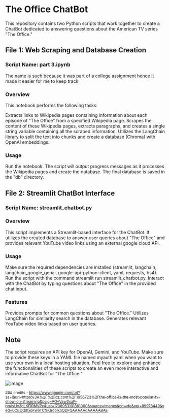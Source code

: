 # The Office ChatBot
This repository contains two Python scripts that work together to create a ChatBot dedicated to answering questions about the American TV series "The Office."

## File 1: Web Scraping and Database Creation
### Script Name: part 3.ipynb
The name is such because it was part of a college assignment hence it made it easier for me to keep track
### Overview
This notebook performs the following tasks:

Extracts links to Wikipedia pages containing information about each episode of "The Office" from a specified Wikipedia page.
Scrapes the content of these Wikipedia pages, extracts paragraphs, and creates a single string variable containing all the scraped information.
Utilizes the LangChain library to split the text into chunks and create a database (Chroma) with OpenAI embeddings.

### Usage
Run the notebook.
The script will output progress messages as it processes the Wikipedia pages and create the database.
The final database is saved in the "db" directory.

## File 2: Streamlit ChatBot Interface
### Script Name: streamlit_chatbot.py
### Overview
This script implements a Streamlit-based interface for the ChatBot. It utilizes the created database to answer user queries about "The Office" and provides relevant YouTube video links using an external google cloud API.

### Usage
Make sure the required dependencies are installed (streamlit, langchain, langchain_google_genai, google-api-python-client, yaml, requests, bs4).
Run the script with the command streamlit run streamlit_chatbot.py.
Interact with the ChatBot by typing questions about "The Office" in the provided chat input.
### Features
Provides prompts for common questions about "The Office."
Utilizes LangChain for similarity search in the database.
Generates relevant YouTube video links based on user queries.
## Note
The script requires an API key for OpenAI, Gemini, and YouTube. Make sure to provide these keys in a YAML file named myauth.yaml when you want to use your own in a local hosting situation. 
Feel free to explore and enhance the functionalities of these scripts to create an even more interactive and informative ChatBot for "The Office."


![image](https://github.com/mahikanair/The-Office-Chatbot-/assets/145975620/975d1d08-9b32-4da2-a954-7acf0df9521c)

<small> ### credits - https://www.google.com/url?sa=i&url=https%3A%2F%2Fqz.com%2F1956723%2Fthe-office-is-the-most-popular-tv-show-on-streaming&psig=AOvVaw3vaP-pqAvUv3dLKFiRMVPc&ust=1708953101861000&source=images&cd=vfe&opi=89978449&ved=0CBUQjhxqFwoTCNiQrcbIxoQDFQAAAAAdAAAAABAE</small>
